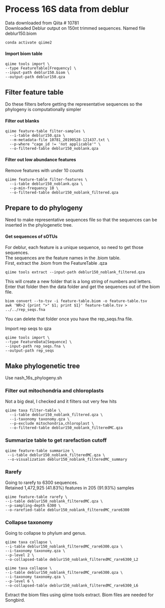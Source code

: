 # Process 16S data from deblur
Data downloaded from Qiita # 10781  
Downloaded Deblur output on 150nt trimmed sequences. Named file deblur150.biom

```
conda activate qiime2
```
#### Import biom table
```
qiime tools import \
--type FeatureTable[Frequency] \
--input-path deblur150.biom \
--output-path deblur150.qza
```

## Filter feature table
Do these filters before getting the representative sequences so the phylogeny is computationally simpler
#### Filter out blanks
```
qiime feature-table filter-samples \
  --i-table deblur150.qza \
  --m-metadata-file 10781_20190528-121437.txt \
  --p-where "cage_id != 'not applicable'" \
  --o-filtered-table deblur150_noblank.qza
```

#### Filter out low abundance features
Remove features with under 10 counts
```
qiime feature-table filter-features \
  --i-table deblur150_noblank.qza \
  --p-min-frequency 10 \
  --o-filtered-table deblur150_noblank_filtered.qza
```

## Prepare to do phylogeny
Need to make representative sequences file so that the sequences can be inserted in the phylogenetic tree.  

#### Get sequences of sOTUs
For deblur, each feature is a unique sequence, so need to get those sequences.  
The sequences are the feature names in the .biom table.  
First, extract the .biom from the FeatureTable .qza
```
qiime tools extract --input-path deblur150_noblank_filtered.qza
```

This will create a new folder that is a long string of numbers and letters.  
Enter that folder then the data folder and get the sequences out of the biom file.
```
biom convert --to-tsv -i feature-table.biom -o feature-table.tsv
awk 'NR>2 {print ">" $1; print $1}' feature-table.tsv > ../../rep_seqs.fna
```
You can delete that folder once you have the rep_seqs.fna file.

Import rep seqs to qza
```
qiime tools import \
--type FeatureData[Sequence] \
--input-path rep_seqs.fna \
--output-path rep_seqs
```

## Make phylogenetic tree
Use nash_16s_phylogeny.sh


### Filter out mitochondria and chloroplasts
Not a big deal, I checked and it filters out very few hits
```
qiime taxa filter-table \
  --i-table deblur150_noblank_filtered.qza \
  --i-taxonomy taxonomy.qza \
  --p-exclude mitochondria,chloroplast \
  --o-filtered-table deblur150_noblank_filteredMC.qza
```

### Summarize table to get rarefaction cutoff
```
qiime feature-table summarize \
 --i-table deblur150_noblank_filteredMC.qza \
 --o-visualization deblur150_noblank_filteredMC_summary
```

### Rarefy
Going to rarefy to 6300 sequences.  
Retained 1,472,925 (41.83%) features in 205 (91.93%) samples
```
qiime feature-table rarefy \
--i-table deblur150_noblank_filteredMC.qza \
--p-sampling-depth 6300 \
--o-rarefied-table deblur150_noblank_filteredMC_rare6300
```

### Collapse taxonomy
Going to collapse to phylum and genus.
```
qiime taxa collapse \
--i-table deblur150_noblank_filteredMC_rare6300.qza \
--i-taxonomy taxonomy.qza \
--p-level 2 \
--o-collapsed-table deblur150_noblank_filteredMC_rare6300_L2

qiime taxa collapse \
--i-table deblur150_noblank_filteredMC_rare6300.qza \
--i-taxonomy taxonomy.qza \
--p-level 6 \
--o-collapsed-table deblur150_noblank_filteredMC_rare6300_L6
```
Extract the biom files using qiime tools extract. Biom files are needed for Songbird.
